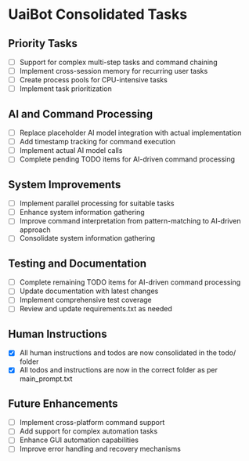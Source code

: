 # UaiBot Consolidated Tasks

## Priority Tasks
- [ ] Support for complex multi-step tasks and command chaining
- [ ] Implement cross-session memory for recurring user tasks
- [ ] Create process pools for CPU-intensive tasks
- [ ] Implement task prioritization

## AI and Command Processing
- [ ] Replace placeholder AI model integration with actual implementation
- [ ] Add timestamp tracking for command execution
- [ ] Implement actual AI model calls
- [ ] Complete pending TODO items for AI-driven command processing

## System Improvements
- [ ] Implement parallel processing for suitable tasks
- [ ] Enhance system information gathering
- [ ] Improve command interpretation from pattern-matching to AI-driven approach
- [ ] Consolidate system information gathering

## Testing and Documentation
- [ ] Complete remaining TODO items for AI-driven command processing
- [ ] Update documentation with latest changes
- [ ] Implement comprehensive test coverage
- [ ] Review and update requirements.txt as needed

## Human Instructions
- [x] All human instructions and todos are now consolidated in the todo/ folder
- [x] All todos and instructions are now in the correct folder as per main_prompt.txt

## Future Enhancements
- [ ] Implement cross-platform command support
- [ ] Add support for complex automation tasks
- [ ] Enhance GUI automation capabilities
- [ ] Improve error handling and recovery mechanisms 